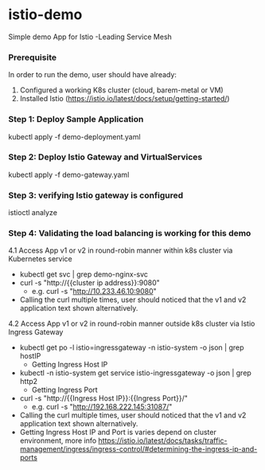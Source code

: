 # istio-demo
Simple demo App for Istio -Leading Service Mesh

### Prerequisite 
In order to run the demo, user should have already: 
1. Configured a working K8s cluster (cloud, barem-metal or VM)
2. Installed Istio (https://istio.io/latest/docs/setup/getting-started/)

### Step 1: Deploy Sample Application 
kubectl apply -f demo-deployment.yaml

### Step 2: Deploy Istio Gateway and VirtualServices 
kubectl apply -f demo-gateway.yaml

### Step 3: verifying Istio gateway is configured
istioctl analyze

### Step 4: Validating the load balancing is working for this demo

4.1 Access App v1 or v2 in round-robin manner within k8s cluster via Kubernetes service
- kubectl get svc | grep demo-nginx-svc
- curl -s "http://{{cluster ip address}}:9080" 
  - e.g. curl -s "http://10.233.46.10:9080"  
- Calling the curl multiple times, user should noticed that the v1 and v2 application text shown alternatively.


4.2 Access App v1 or v2 in round-robin manner outside k8s cluster via Istio Ingress Gateway

- kubectl get po -l istio=ingressgateway -n istio-system -o json | grep hostIP
  - Getting Ingress Host IP     
- kubectl -n istio-system get service istio-ingressgateway -o json | grep http2     
  - Getting Ingress Port  
-  curl -s "http://{{Ingress Host IP}}:{{Ingress Port}}/"   
   - e.g. curl -s "http://192.168.222.145:31087/"       
- Calling the curl multiple times, user should noticed that the v1 and v2 application text shown alternatively.
- Getting Ingress Host IP and Port is varies depend on cluster environment, more info https://istio.io/latest/docs/tasks/traffic-management/ingress/ingress-control/#determining-the-ingress-ip-and-ports
